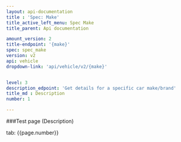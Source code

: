 ```yaml
---
layout: api-documentation
title : 'Spec: Make'
title_active_left_menu: Spec Make
title_parent: Api documentation

amount_version: 2
title-endpoint: '{make}'
spec: spec_make
version: v2
api: vehicle
dropdown-link: 'api/vehicle/v2/{make}'


level: 3
description_edpoint: 'Get details for a specific car make/brand'
title_md : Description
number: 1

---
```



###Test page (Description)

tab: {{page.number}}
